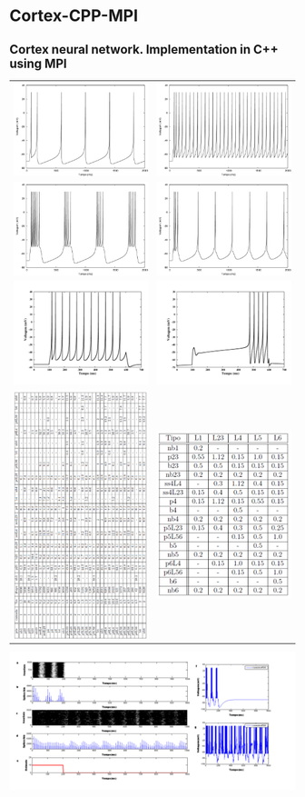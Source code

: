 # Cortex-CPP-MPI

## Cortex neural network. Implementation in C++ using MPI

|||
------------ | -------------
![](/Images/RS.png) | ![](/Images/FS.png)
![](/Images/CHS.png) | ![](/Images/IBS.png)
![](/Images/LTS.png) | ![](/Images/lscell.png)
![](/Images/table_connection.png) | ![](/Images/table_axonRange.png)

![](/Images/psth_raster_voltage_pt.png)
